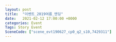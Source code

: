 ```yaml
---
layout: post
title:  "이벤트_2019여름_엔딩"
date:   2021-02-12 17:00:00 +0000
categories: Event
Tags: Story Event
SceneCode: ["scene_evt190627_cp0_q2_s10,7429311"]
---
```

